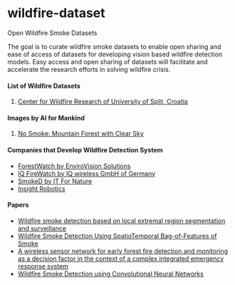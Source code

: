 # wildfire-dataset
Open Wildfire Smoke Datasets

The goal is to curate wildfire smoke datasets to enable open sharing and ease of access of datasets for developing vision based wildfire detection models. Easy access and open sharing of datasets will facilitate and accelerate the research efforts in solving wildfire crisis.

#### List of Wildfire Datasets
1. [Center for Wildfire Research of University of Split, Croatia](http://wildfire.fesb.hr/index.php?option=com_content&view=article&id=49&Itemid=54)

#### Images by AI for Mankind
1. [No Smoke: Mountain Forest with Clear Sky](https://drive.google.com/file/d/1K135B5mm1N0bPq6IAWjizOdUJnym3Uzw/view?usp=sharing)

#### Companies that Develop Wildfire Detection System
* [ForestWatch by EnviroVision Solutions](http://evsusa.biz/)
* [IQ FireWatch by IQ wireless GmbH of Germany](https://www.iq-firewatch.com/)
* [SmokeD by IT For Nature](https://smokedsystem.com/)
* [Insight Robotics](https://www.insightrobotics.com)

#### Papers
* [Wildfire smoke detection based on local extremal region segmentation and surveillance](https://www.sciencedirect.com/science/article/pii/S0379711216301059)
* [Wildfire Smoke Detection Using SpatioTemporal Bag-of-Features of Smoke](https://www.cse.unr.edu/~bebis/CS479/PaperPresentations/SmokeDetectionBoFs.pdf)
* [A wireless sensor network for early forest fire detection and monitoring as a decision factor in the context of a complex integrated emergency response system](https://ieeexplore.ieee.org/document/8052688)
* [Wildfire Smoke Detection using Convolutional Neural Networks](https://www.inf.fu-berlin.de/inst/ag-ki/rojas_home/documents/Betreute_Arbeiten/Master-Hohberg.pdf)

